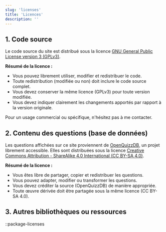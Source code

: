 ```yaml
---
slug: 'licenses'
title: 'Licences'
description: ''
---
```


## 1. Code source

Le code source du site est distribué sous la licence [GNU General Public License version 3 (GPLv3)](https://www.gnu.org/licenses/gpl-3.0.html).

**Résumé de la licence :**

* Vous pouvez librement utiliser, modifier et redistribuer le code.
* Toute redistribution (modifiée ou non) doit inclure le code source complet.
* Vous devez conserver la même licence (GPLv3) pour toute version modifiée.
* Vous devez indiquer clairement les changements apportés par rapport à la version originale.

Pour un usage commercial ou spécifique, n'hésitez pas à me contacter.

## 2. Contenu des questions (base de données)

Les questions affichées sur ce site proviennent de [OpenQuizzDB](https://openquizzdb.org), un projet librement accessible.
Elles sont distribuées sous la licence [Creative Commons Attribution - ShareAlike 4.0 International (CC BY-SA 4.0)](https://creativecommons.org/licenses/by-sa/4.0/).

**Résumé de la licence :**

* Vous êtes libre de partager, copier et redistribuer les questions.
* Vous pouvez adapter, modifier ou transformer les questions.
* Vous devez créditer la source (OpenQuizzDB) de manière appropriée.
* Toute œuvre dérivée doit être partagée sous la même licence (CC BY-SA 4.0).

## 3. Autres bibliothèques ou ressources

::package-licenses